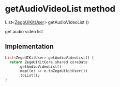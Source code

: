 


# getAudioVideoList method








List&lt;[ZegoUIKitUser](../../zego_uikit_prebuilt_live_audio_room/ZegoUIKitUser-class.md)> getAudioVideoList
()





<p>get audio video list</p>



## Implementation

```dart
List<ZegoUIKitUser> getAudioVideoList() {
  return ZegoUIKitCore.shared.coreData
      .getAudioVideoList()
      .map((e) => e.toZegoUikitUser())
      .toList();
}
```







